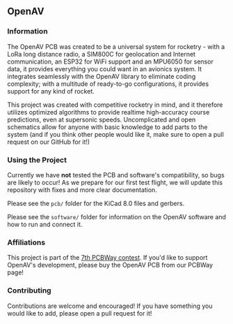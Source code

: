 ## OpenAV

### Information
The OpenAV PCB was created to be a universal system for rocketry - with a LoRa long distance radio, a SIM800C for geolocation and Internet communication, an ESP32 for WiFi support and an MPU6050 for sensor data, it provides everything you could want in an avionics system. It integrates seamlessly with the OpenAV library to eliminate coding complexity; with a multitude of ready-to-go configurations, it provides support for any kind of rocket.

This project was created with competitive rocketry in mind, and it therefore utilizes optimized algorithms to provide realtime high-accuracy course predictions, even at supersonic speeds. Uncomplicated and open schematics allow for anyone with basic knowledge to add parts to the system (and if you think other people would like it, make sure to open a pull request on our GitHub for it!)

### Using the Project
Currently we have **not** tested the PCB and software's compatibility, so bugs are likely to occur! As we prepare for our first test flight, we will update this repository with fixes and more clear documentation.

Please see the `pcb/` folder for the KiCad 8.0 files and gerbers.

Please see the `software/` folder for information on the OpenAV software and how to run and connect it.

### Affiliations

This project is part of the [7th PCBWay contest](https://www.pcbway.com/project/shareproject/OpenAV_open_source_software_and_hardware_for_DIY_rocketry_1c6062a0.html). If you'd like to support OpenAV's development, please buy the OpenAV PCB from our PCBWay page!

### Contributing
Contributions are welcome and encouraged! If you have something you would like to add, please open a pull request for it!